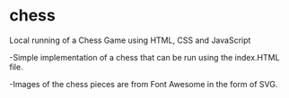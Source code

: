 # chess
Local running of a Chess Game using HTML, CSS and JavaScript


-Simple implementation of a chess that can be run using the index.HTML file.


-Images of the chess pieces are from Font Awesome in the form of SVG. 

